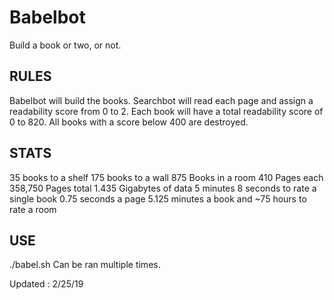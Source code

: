 # Babelbot
Build a book or two, or not.

RULES
--------------------
Babelbot will build the books.
Searchbot will read each page and assign a readability score from 0 to 2. 
Each book will have a total readability score of 0 to 820. 
All books with a score below 400 are destroyed.


STATS
--------------------
35 books to a shelf
175 books to a wall
875 Books in a room
410 Pages each
358,750 Pages total
1.435 Gigabytes of data
5 minutes 8 seconds to rate a single book
0.75 seconds a page 
5.125 minutes a book and
~75 hours to rate a room

USE
--------------------
./babel.sh
Can be ran multiple times.

Updated : 2/25/19
